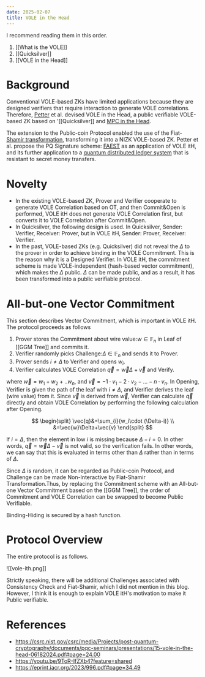 ```yaml
---
date: 2025-02-07
title: VOLE in the Head
---
```


I recommend reading them in this order. 

1. [[What is the VOLE]]
2. [[Quicksilver]]
3. [[VOLE in the Head]]

# Background

Conventional VOLE-based ZKs have limited applications because they are designed verifiers that require interaction to generate VOLE correlations. Therefore, [Petter](https://scholar.google.dk/citations?user=1k1mPNAAAAAJ&hl=en) et al. devised VOLE in the Head, a public verifiable VOLE-based ZK based on '[[Quicksilver]] and [MPC in the Head](https://csrc.nist.gov/csrc/media/Projects/post-quantum-cryptography/documents/pqc-seminars/presentations/13-intro-mpc-in-the-head-05212024.pdf).

The extension to the Public-coin Protocol enabled the use of the Fiat-[Shamir transformation](https://en.wikipedia.org/wiki/Fiat%E2%80%93Shamir_heuristic), transforming it into a NIZK VOLE-based ZK.
Petter et al. propose the PQ Signature scheme: [FAEST](https://faest.info/) as an application of VOLE itH, and its further application to a [quantum distributed ledger system](https://eprint.iacr.org/2025/113.pdf) that is resistant to secret money transfers.

# Novelty

- In the existing VOLE-based ZK, Prover and Verifier cooperate to generate VOLE Correlation based on OT, and then Commit&Open is performed, VOLE itH does not generate VOLE Correlation first, but converts it to VOLE Correlation after Commit&Open.
- In Quicksilver, the following design is used. In Quicksilver, Sender: Verifier, Receiver: Prover, but in VOLE itH, Sender: Prover, Receiver: Verifier.
- In the past, VOLE-based ZKs (e.g. Quicksilver) did not reveal the $\Delta$ to the prover in order to achieve binding in the VOLE Commitment. This is the reason why it is a Designed Verifier. In VOLE itH, the commitment scheme is made VOLE-independent (hash-based vector commitment), which makes the $\Delta$ public. $\Delta$ can be made public, and as a result, it has been transformed into a public verifiable protocol.

# All-but-one Vector Commitment

This section describes Vector Commitment, which is important in VOLE itH.
The protocol proceeds as follows

1. Prover stores the Commitment about wire value:$w\in{\mathbb{F}_n}$ in Leaf of [[GGM Tree]] and commits it.
2. Verifier randomly picks Challenge:$\Delta\in{\mathbb{F}_n}$ and sends it to Prover.
3. Prover sends $i\not = \Delta$ to Verifier and opens $w_i$.
4. Verifier calculates VOLE Correlation $\vec{q}=\vec{w}\Delta+\vec{v}$ and Verify.

where $\vec{w}=w_1+w_2+. .w_n$, and $\vec{v}=-1\cdot v_1-2\cdot v_2-... -n\cdot v_n$.
In Opening, Verifier is given the path of the leaf with $i\not = \Delta$, and Verifier derives the leaf (wire value) from it.
Since $\vec{v}$ is derived from $\vec{w}$, Verifier can calculate $\vec{q}$ directly and obtain VOLE Correlation by performing the following calculation after Opening.

$$
\begin{split}
\vec{q}&=\sum_{i}{w_i\cdot (\Delta-i)} \\
 &=\vec{w}\Delta+\vec{v}
\end{split}
$$

If $i=\Delta$, then the element in low $i$ is missing because $\Delta-i=0$. In other words, $\vec{q}=\vec{w}\Delta-\vec{v}$ is not valid, so the verification fails. 
In other words, we can say that this is evaluated in terms other than $\Delta$ rather than in terms of $\Delta$.

Since $\Delta$ is random, it can be regarded as Public-coin Protocol, and Challenge can be made Non-Interactive by Fiat-Shamir Transformation.Thus, by replacing the Commitment scheme with an All-but-one Vector Commitment based on the [[GGM Tree]], the order of Commitment and VOLE Correlation can be swapped to become Public Verifiable.

Binding-Hiding is secured by a hash function.

# Protocol Overview
The entire protocol is as follows.

![[vole-ith.png]]

Strictly speaking, there will be additional Challenges associated with Consistency Check and Fiat-Shamir, which I did not mention in this blog.
However, I think it is enough to explain VOLE itH's motivation to make it Public verifiable.

# References
- https://csrc.nist.gov/csrc/media/Projects/post-quantum-cryptography/documents/pqc-seminars/presentations/15-vole-in-the-head-06182024.pdf#page=24.00
- https://youtu.be/9ToR-IfZXb4?feature=shared
- https://eprint.iacr.org/2023/996.pdf#page=34.49
